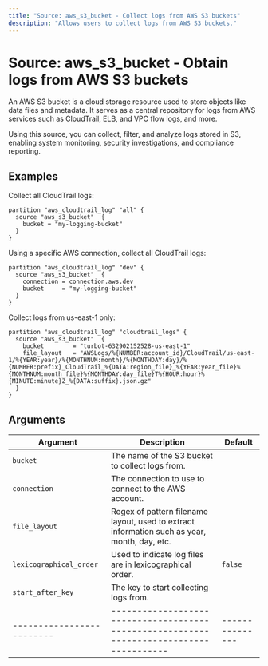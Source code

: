 ```yaml
---
title: "Source: aws_s3_bucket - Collect logs from AWS S3 buckets"
description: "Allows users to collect logs from AWS S3 buckets."
---
```


# Source: aws_s3_bucket - Obtain logs from AWS S3 buckets

An AWS S3 bucket is a cloud storage resource used to store objects like data files and metadata. It serves as a central repository for logs from AWS services such as CloudTrail, ELB, and VPC flow logs, and more.

Using this source, you can collect, filter, and analyze logs stored in S3, enabling system monitoring, security investigations, and compliance reporting.

## Examples

Collect all CloudTrail logs:

```hcl
partition "aws_cloudtrail_log" "all" {
  source "aws_s3_bucket"  {
    bucket = "my-logging-bucket"
  }
}
```

Using a specific AWS connection, collect all CloudTrail logs:

```hcl
partition "aws_cloudtrail_log" "dev" {
  source "aws_s3_bucket"  {
    connection = connection.aws.dev
    bucket     = "my-logging-bucket"
  }
}
```

Collect logs from us-east-1 only:

```hcl
partition "aws_cloudtrail_log" "cloudtrail_logs" {
  source "aws_s3_bucket"  {
    bucket        = "turbot-632902152528-us-east-1"
    file_layout   = "AWSLogs/%{NUMBER:account_id}/CloudTrail/us-east-1/%{YEAR:year}/%{MONTHNUM:month}/%{MONTHDAY:day}/%{NUMBER:prefix}_CloudTrail_%{DATA:region_file}_%{YEAR:year_file}%{MONTHNUM:month_file}%{MONTHDAY:day_file}T%{HOUR:hour}%{MINUTE:minute}Z_%{DATA:suffix}.json.gz"
  }
}
```

## Arguments

| Argument                | Description                                                                           | Default       |
|-------------------------|---------------------------------------------------------------------------------------|---------------|
| `bucket`                | The name of the S3 bucket to collect logs from.                                      |               |
| `connection`            | The connection to use to connect to the AWS account.                                 |               |
| `file_layout`           | Regex of pattern filename layout, used to extract information such as year, month, day, etc. |               |
| `lexicographical_order` | Used to indicate log files are in lexicographical order.                             | `false`       |
| `start_after_key`       | The key to start collecting logs from.                                               |               |
|-------------------------|---------------------------------------------------------------------------------------|---------------|

